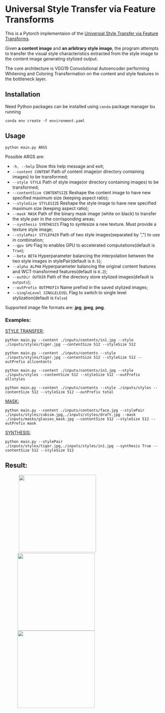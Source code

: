 # Universal Style Transfer via Feature Transforms

This is a Pytorch implementaion of the [Universial Style Transfer via Feature Transforms](https://arxiv.org/abs/1705.08086).

Given **a content image** and **an arbitrary style image**, the program attempts to transfer the visual style characteristics extracted from the style image to the content image generating stylized output.

The core architecture is VGG19 Convolutional Autoencoder performing Whitening and Coloring Transfermation on the content and style features in the bottleneck layer.

## Installation

Need Python packages can be installed using `conda` package manager bu running

`conda env create -f environment.yaml`

## Usage

`python main.py ARGS`

Possible ARGS are:

- `-h, --help` Show this help message and exit;
- `--content CONTENT` Path of content image(or directory containing images) to be transformed;
- `--style STYLE` Path of style image(or directory containing images) to be transformed;
- `--contentSize CONTENTSIZE` Reshape the content image to have new specified maximum size (keeping aspect ratio);
- `--styleSize STYLESIZE` Reshape the style image to have new specified maximum size (keeping aspect ratio);
- `--mask MASK` Path of the binary mask image (white on black) to transfer the style pair in the corrisponding areas;
- `--synthesis SYNTHESIS` Flag to syntesize a new texture. Must provide a texture style image;
- `--stylePair STYLEPAIR` Path of two style images(separated by ",") to use in combination;
- `--gpu GPU` Flag to enables GPU to accelerated computations(default is `True`);
- `--beta BETA` Hyperparameter balancing the interpolation between the two style images in stylePair(default is `0.5`);
- `--alpha ALPHA` Hyperparameter balancing the original content features and WCT-transformed features(default is `0.2`);
- `--outDir OUTDIR` Path of the directory store stylized images(default is `outputs`);
- `--outPrefix OUTPREFIX` Name prefixd in the saved stylized images;
- `--singleLevel SINGLELEVEL` Flag to switch to single level stylization(default is `False`)

Supported image file formats are: __jpg__, __jpeg__, __png__.

### Examples:

<u>STYLE TRANSFER:</u>

```
python main.py --content ./inputs/contents/in1.jpg --style ./inputs/styles/tiger.jpg --contentSize 512 --styleSize 512

python main.py --content ./inputs/contents --style ./inputs/styles/tiger.jpg --contentSize 512 --styleSize 512 --outPrefix allcontents

python main.py --content ./inputs/contents/in1.jpg --style ./inputs/styles --contentSize 512 --styleSize 512 --outPrefix allstyles

python main.py --content ./inputs/contents --style ./inputs/styles --contentSize 512 --styleSize 512 --outPrefix total
```

<u>MASK:</u>

```
python main.py --content ./inputs/contents/face.jpg --stylePair ./inputs/styles/cubism.jpg,./inputs/styles/draft.jpg --mask ./inputs/masks/glasses_mask.jpg --contentSize 512 --styleSize 512 --outPrefix mask
```

<u>SYNTHESIS:</u>

```
python main.py --stylePair ./inputs/styles/tiger.jpg,./inputs/styles/in1.jpg --synthesis True --contentSize 512 --styleSize 512
```

## Result:

<figure class="half">
​    <img src="F:\Deep-Learning\Pytorch\Image-Style-Transfer\2017 Universal Style Transfer via Feature Transforms\WCT\outputs\total_in1_stylized_by_tiger_alpha_0.2.png" width="250px" height="250px"><img src="F:\Deep-Learning\Pytorch\Image-Style-Transfer\2017 Universal Style Transfer via Feature Transforms\WCT\outputs\multiLevel_mask_face_stylized_by_cubism_and_draft_alpha_0.2.png" width="250px" height="250px"><img src="F:\Deep-Learning\Pytorch\Image-Style-Transfer\2017 Universal Style Transfer via Feature Transforms\WCT\outputs\multiLevel_texture_iter3_stylized_by_tiger_and_in1_alpha_1.png" width="250px" height="250px">

</figure>



